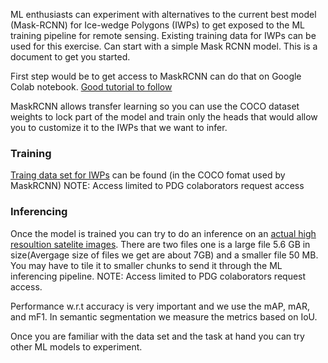 ML enthusiasts can experiment with alternatives to the current best model (Mask-RCNN) for Ice-wedge Polygons (IWPs) to get exposed to the ML training pipeline for remote sensing. Existing training data for IWPs can be used for this exercise. Can start with a simple Mask RCNN model. This is a document to get you started.

First step would be to get access to MaskRCNN can do that on Google Colab notebook. [Good tutorial to follow](https://cloud.google.com/tpu/docs/tutorials/mask-rcnn-2.x)

MaskRCNN allows transfer learning so you can use the COCO dataset weights to lock part of the model and train only the heads that would allow you to customize it to the IWPs that we want to infer.
### Training
[Traing data set for IWPs](https://drive.google.com/drive/folders/18AxiK5tGTaOhbzWmV0NZAA5sEwprsWB-?usp=sharing) can be found (in the COCO fomat used by MaskRCNN)
NOTE: Access limited to PDG colaborators request access
### Inferencing
Once the model is trained you can try to do an inference on an [actual high resoultion satelite images](https://drive.google.com/drive/folders/1wr4jz6ZMa4mUYYlYfzCNv67V37OoPoZt?usp=sharing). There are two files one is a large file 5.6 GB in size(Avergage size of files we get are about 7GB) and a smaller file 50 MB. You may have to tile it to smaller chunks to send it through the ML inferencing pipeline. 
NOTE: Access limited to PDG colaborators request access.

Performance w.r.t accuracy is very important and we use the mAP, mAR, and mF1. In semantic segmentation we measure the metrics based on IoU. 

Once you are familiar with the data set and the task at hand you can try other ML models to experiment. 
